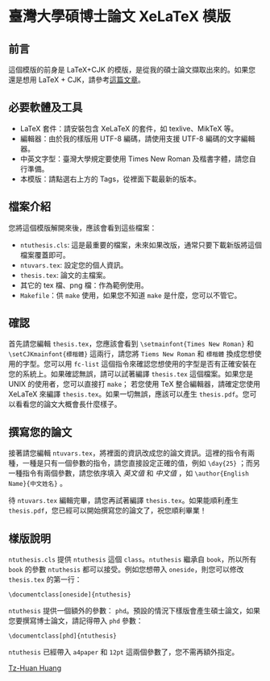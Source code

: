 臺灣大學碩博士論文 XeLaTeX 模版
==========

前言
----------

這個模版的前身是 LaTeX+CJK 的模版，是從我的碩士論文擷取出來的。如果您還是想用 LaTeX + CJK，請參考[這篇文章](http://www.csie.ntu.edu.tw/~tzhuan/www/resources/ntu/)。

必要軟體及工具
----------

  * LaTeX 套件：請安裝包含 XeLaTeX 的套件，如 texlive、MikTeX 等。
  * 編輯器：由於我的樣版用 UTF-8 編碼，請使用支援 UTF-8 編碼的文字編輯器。
  * 中英文字型：臺灣大學規定要使用 Times New Roman 及楷書字體，請您自行準備。
  * 本模版：請點選右上方的 Tags，從裡面下載最新的版本。

檔案介紹
----------

您將這個模版解開來後，應該會看到這些檔案：

  * `ntuthesis.cls`: 這是最重要的檔案，未來如果改版，通常只要下載新版將這個檔案覆蓋即可。
  * `ntuvars.tex`: 設定您的個人資訊。
  * `thesis.tex`: 論文的主檔案。
  * 其它的 tex 檔、png 檔：作為範例使用。
  * `Makefile`：供 `make` 使用，如果您不知道 `make` 是什麼，您可以不管它。


確認
----------
首先請您編輯 `thesis.tex`，您應該會看到 `\setmainfont{Times New Roman}` 和 `\setCJKmainfont{標楷體}` 這兩行，請您將 `Tiems New Roman` 和 `標楷體` 換成您想使用的字型。您可以用 `fc-list` 這個指令來確認您想使用的字型是否有正確安裝在您的系統上。如果確認無誤，請可以試著編譯 `thesis.tex` 這個檔案。如果您是 UNIX 的使用者，您可以直接打 `make`； 若您使用 TeX 整合編輯器，請確定您使用 XeLaTeX 來編譯 `thesis.tex`。如果一切無誤，應該可以產生 `thesis.pdf`。您可以看看您的論文大概會長什麼樣子。

撰寫您的論文
----------
接著請您編輯 `ntuvars.tex`，將裡面的資訊改成您的論文資訊。這裡的指令有兩種，一種是只有一個參數的指令，請您直接設定正確的值，例如 `\day{25}` ；而另一種指令有兩個參數，請您依序填入 *英文值* 和 *中文值* ，如 `\author{English Name}{中文姓名}` 。

待 `ntuvars.tex` 編輯完畢，請您再試著編譯 `thesis.tex`。如果能順利產生 `thesis.pdf`，您已經可以開始撰寫您的論文了，祝您順利畢業！

樣版說明
----------
`ntuthesis.cls` 提供 `ntuthesis` 這個 `class`。`ntuthesis` 繼承自 `book`，所以所有 `book` 的參數 `ntuthesis` 都可以接受。例如您想帶入 `oneside`，則您可以修改 `thesis.tex` 的第一行：

    \documentclass[oneside]{ntuthesis}

`ntuthesis` 提供一個額外的參數： `phd`。預設的情況下樣版會產生碩士論文，如果您要撰寫博士論文，請記得帶入 `phd` 參數：

    \documentclass[phd]{ntuthesis}

`ntuthesis` 已經帶入 `a4paper` 和 `12pt` 這兩個參數了，您不需再額外指定。


[Tz-Huan Huang](http://www.csie.ntu.edu.tw/~tzhuan)
